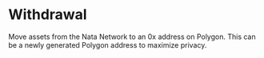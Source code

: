 # Withdrawal

Move assets from the Nata Network to an 0x address on Polygon. This can be a newly generated Polygon address to maximize privacy.
